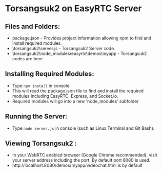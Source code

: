 Torsangsuk2 on EasyRTC Server 
======================

Files and Folders:
------------------

 - package.json - Provides project information allowing npm to find and install required modules.
 - \torsangsuk2\server.js - Torsangsuk2 Server code.
 - \torsangsuk2\node_modules\easyrtc\demos\myapp -  Torsangsuk2 codes are here

 
Installing Required Modules:
----------------------------

 - Type `npm install` in console.
 - This will read the package.json file to find and install the required modules including EasyRTC, Express, and Socket.io.
 - Required modules will go into a new 'node_modules' subfolder


Running the Server:
-------------------

 - Type `node server.js` in console (such as Linux Terminal and Git Bash).


Viewing Torsangsuk2 :
---------------------

 - In your WebRTC enabled browser (Google Chrome recommended), visit your server address including the port. By default port 8080 is used.
 - http://localhost:8080/demos/myapp/videochat.html is by default

